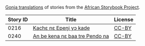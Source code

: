 [Gonja translations](http://my.africanstorybook.org/language/gonja) of stories from the [African Storybook Project](http://my.africanstorybook.org).

Story ID | Title | License
-------- | ----- | -------
0216 | [Kachɛ nɛ Epeŋi yɔ kade](http://my.africanstorybook.org/stories/kach%C9%9B-n%C9%9B-epe%C5%8Bi-y%C9%94-kade) | [CC-BY](https://creativecommons.org/licenses/by/4.0/)
0240 | [An be kena nɛ baa tre Pendo na](http://my.africanstorybook.org/stories/be-kena-n%C9%9B-baa-tre-pendo-na) | [CC-BY](https://creativecommons.org/licenses/by/3.0/)
